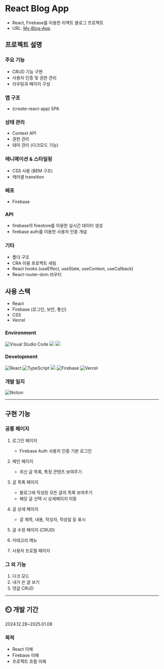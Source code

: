 # React Blog App

- React, Firebase를 이용한 리액트 블로그 프로젝트
- URL: [My-Blog-App](https://my-blog-app-309b5.web.app)

## 프로젝트 설명

### 주요 기능
- CRUD 기능 구현
- 사용자 인증 및 권한 관리
- 라우팅과 페이지 구성
   
### 앱 구조
- (create-react-app) SPA
   
### 상태 관리
- Context API
- 권한 관리
- 테마 관리 (다크모드 기능)
  
### 애니메이션 & 스타일링
- CSS 사용 (BEM 구조)
- 캐러셀 transition
   
### 배포
- Firebase
   
### API
- firebase의 firestore를 이용한 실시간 데이터 생성
- firebase auth를 이용한 사용자 인증 개념

### 기타
- 폴더 구조
- CRA 이용 프로젝트 세팅
- React hooks (useEffect, useState, useContext, useCallback)
- React-router-dom 라우터
   
## 사용 스택
- React
- Firebase (로그인, 보안, 통신)
- CSS
- Vercel
### Environment
![Visual Studio Code](https://img.shields.io/badge/Visual%20Studio%20Code-0078d7.svg?style=for-the-badge&logo=visual-studio-code&logoColor=white)
<img src="https://img.shields.io/badge/git-F05032?style=for-the-badge&logo=git&logoColor=white">
<img src="https://img.shields.io/badge/github-181717?style=for-the-badge&logo=github&logoColor=white">
### Development
![React](https://img.shields.io/badge/react-%2320232a.svg?style=for-the-badge&logo=react&logoColor=%2361DAFB)
![TypeScript](https://img.shields.io/badge/typescript-%23007ACC.svg?style=for-the-badge&logo=typescript&logoColor=white)
<img src="https://img.shields.io/badge/css-663399?style=for-the-badge&logo=css&logoColor=white">
![Firebase](https://img.shields.io/badge/firebase-a08021?style=for-the-badge&logo=firebase&logoColor=ffcd34)
![Vercel](https://img.shields.io/badge/vercel-%23000000.svg?style=for-the-badge&logo=vercel&logoColor=white)

### 개발 일지
![Notion](https://img.shields.io/badge/Notion-%23000000.svg?style=for-the-badge&logo=notion&logoColor=white)

   
---


      

## 구현 기능
### 공통 페이지
1. 로그인 페이지
   - Firebase Auth 사용자 인증 기본 로그인
  
2. 메인 페이지
   - 최신 글 목록, 특정 콘텐츠 보여주기
    
3. 글 목록 페이지
   - 블로그에 작성된 모든 글의 목록 보여주기
   - 해당 글 선택 시 상세페이지 이동
     
4. 글 상세 페이지
   - 글 제목, 내용, 작성자, 작성일 등 표시
     
5. 글 수정 페이지 (CRUD)
6. 카테고리 메뉴
7. 사용자 프로필 페이지

### 그 외 기능
1. 다크 모드
2. 내가 쓴 글 보기
3. 댓글 CRUD

---
## ⏲️ 개발 기간
2024.12.28~2025.01.08

### 목적
- React 이해
- Firebase 이해
- 프로젝트 흐름 이해









